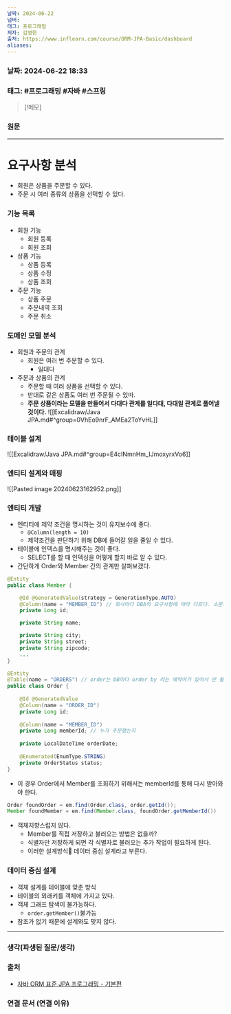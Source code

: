 ```yaml
---
날짜: 2024-06-22
넘버: 
태그: 프로그래밍
저자: 김영한
출처: https://www.inflearn.com/course/ORM-JPA-Basic/dashboard
aliases:
---
```

### 날짜:  2024-06-22 18:33

### 태그: #프로그래밍 #자바 #스프링

>[!메모]
>

### 원문
---
# 요구사항 분석
- 회원은 상품을 주문할 수 있다.
- 주문 시 여러 종류의 상품을 선택할 수 있다.
### 기능 목록
- 회원 기능
	- 회원 등록
	- 회원 조회
- 상품 기능
	- 상품 등록
	- 상품 수정
	- 상품 조회
- 주문 기능
	- 상품 주문
	- 주문내역 조회
	- 주문 취소
### 도메인 모델 분석
- 회원과 주문의 관계
	- 회원은 여러 번 주문할 수 있다.
		- 일대다
- 주문과 상품의 관계
	- 주문할 때 여러 상품을 선택할 수 있다.
	- 반대로 같은 상품도 여러 번 주문될 수 있따.
	- **주문 상품이라는 모델을 만들어서 다대다 관계를 일다대, 다대일 관계로 풀어낼 것이다.**
![[Excalidraw/Java JPA.md#^group=0VhEo9nrF_AMEa2ToYvHL]]
### 테이블 설계
![[Excalidraw/Java JPA.md#^group=E4cINmnHm_IJmoxyrxVo6]]
### 엔티티 설계와 매핑
![[Pasted image 20240623162952.png]]
### 엔티티 개발
- 엔티티에 제약 조건을 명시하는 것이 유지보수에 좋다.
	- `@Column(length = 10)`
	- 제약조건을 판단하기 위해 DB에 들어갈 일을 줄일 수 있다.
- 테이블에 인덱스를 명시해주는 것이 좋다.
	- SELECT를 할 때 인덱싱을 어떻게 할지 바로 알 수 있다. 
- 간단하게 Order와 Member 간의 관계만 살펴보겠다.
```java
@Entity
public class Member {

    @Id @GeneratedValue(strategy = GenerationType.AUTO)
    @Column(name = "MEMBER_ID") // 회사마다 DBA의 요구사항에 따라 다르다. 소문자로 쓰거나 대문자로 사용하는 것.
    private Long id;

    private String name;

    private String city;
    private String street;
    private String zipcode;
    ...
}
```
```java
@Entity  
@Table(name = "ORDERS") // order는 DB마다 order by 라는 예약어가 있어서 안 될 수 있기 때문에 이를 피해 orders 라고 많이 사용한다.  
public class Order {  
  
    @Id @GeneratedValue  
    @Column(name = "ORDER_ID")  
    private Long id;  
  
    @Column(name = "MEMBER_ID")  
    private Long memberId; // 누가 주문했는지  
  
    private LocalDateTime orderDate;  
  
    @Enumerated(EnumType.STRING)  
    private OrderStatus status;  
}
```
- 이 경우 Order에서 Member를 조회하기 위해서는 memberId를 통해 다시 받아와야 한다.
```java
Order foundOrder = em.find(Order.class, order.getId());
Member foundMember = em.find(Member.class, foundOrder.getMemberId())
```
- 객체지향스럽지 않다.
	- Member를 직접 저장하고 불러오는 방법은 없을까?
	- 식별자만 저장하게 되면 각 식별자로 불러오는 추가 작업이 필요하게 된다.
	- 이러한 설계방식 데이터 중심 설계라고 부른다.
### 데이터 중심 설계
- 객체 설계를 테이블에 맞춘 방식
- 테이블의 외래키를 객체에 가지고 있다.
- 객체 그래프 탐색이 불가능하다.
	- `order.getMember()`불가능
- 참조가 없기 때문에 설계와도 맞지 않다.

---
### 생각(파생된 질문/생각)

### 출처
- [자바 ORM 표준 JPA 프로그래밍 - 기본편](https://www.inflearn.com/course/ORM-JPA-Basic/dashboard)

### 연결 문서 (연결 이유)
